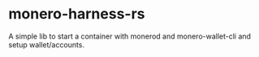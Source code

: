 # monero-harness-rs
A simple lib to start a container with monerod and monero-wallet-cli and setup wallet/accounts. 
